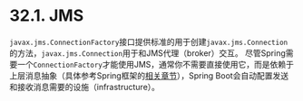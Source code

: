 # 32.1. JMS

`javax.jms.ConnectionFactory`接口提供标准的用于创建`javax.jms.Connection`的方法，`javax.jms.Connection`用于和JMS代理（broker）交互。 尽管Spring需要一个`ConnectionFactory`才能使用JMS，通常你不需要直接使用它，而是依赖于上层消息抽象（具体参考Spring框架的[相关章节](http://docs.spring.io/spring/docs/4.1.4.RELEASE/spring-framework-reference/htmlsingle/#jms)），Spring Boot会自动配置发送和接收消息需要的设施（infrastructure）。

